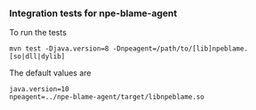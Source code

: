 ### Integration tests for npe-blame-agent

To run the tests
```
mvn test -Djava.version=8 -Dnpeagent=/path/to/[lib]npeblame.[so|dll|dylib]
```

The default values are  
```
java.version=10
npeagent=../npe-blame-agent/target/libnpeblame.so
```
